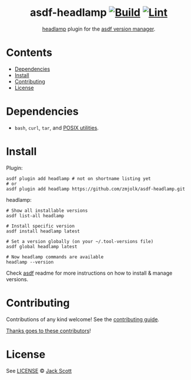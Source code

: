 <div align="center">

# asdf-headlamp [![Build](https://github.com/zmjolk/asdf-headlamp/actions/workflows/build.yml/badge.svg)](https://github.com/zmjolk/asdf-headlamp/actions/workflows/build.yml) [![Lint](https://github.com/zmjolk/asdf-headlamp/actions/workflows/lint.yml/badge.svg)](https://github.com/zmjolk/asdf-headlamp/actions/workflows/lint.yml)

[headlamp](https://headlamp.dev/) plugin for the [asdf version manager](https://asdf-vm.com).

</div>

# Contents

- [Dependencies](#dependencies)
- [Install](#install)
- [Contributing](#contributing)
- [License](#license)

# Dependencies

- `bash`, `curl`, `tar`, and [POSIX utilities](https://pubs.opengroup.org/onlinepubs/9699919799/idx/utilities.html).

# Install

Plugin:

```shell
asdf plugin add headlamp # not on shortname listing yet
# or
asdf plugin add headlamp https://github.com/zmjolk/asdf-headlamp.git
```

headlamp:

```shell
# Show all installable versions
asdf list-all headlamp

# Install specific version
asdf install headlamp latest

# Set a version globally (on your ~/.tool-versions file)
asdf global headlamp latest

# Now headlamp commands are available
headlamp --version
```

Check [asdf](https://github.com/asdf-vm/asdf) readme for more instructions on how to
install & manage versions.

# Contributing

Contributions of any kind welcome! See the [contributing guide](contributing.md).

[Thanks goes to these contributors](https://github.com/zmjolk/asdf-headlamp/graphs/contributors)!

# License

See [LICENSE](LICENSE) © [Jack Scott](https://github.com/zmjolk/)
